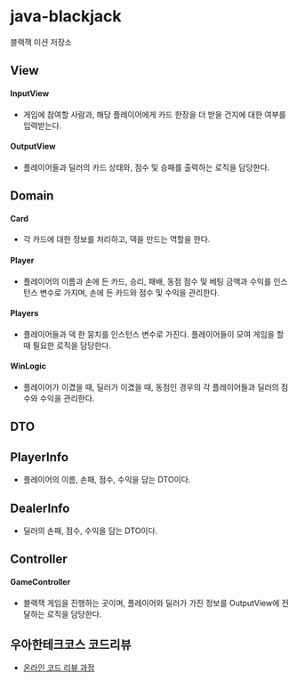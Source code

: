 # java-blackjack

블랙잭 미션 저장소

## View 
#### InputView 
- 게임에 참여할 사람과, 해당 플레이어에게 카드 한장을 더 받을 건지에 대한 여부를 입력받는다.
#### OutputView
- 플레이어들과 딜러의 카드 상태와, 점수 및 승패를 출력하는 로직을 담당한다.   

## Domain
#### Card
- 각 카드에 대한 정보를 처리하고, 덱을 만드는 역할을 한다.

#### Player
- 플레이어의 이름과 손에 든 카드, 승리, 패배, 동점 점수 및 베팅 금액과 수익를 인스턴스 변수로 가지며, 손에 든 카드와 점수 및 수익을 관리한다.

#### Players
- 플레이어들과 덱 한 뭉치를 인스턴스 변수로 가진다. 플레이어들이 모여 게임을 할 때 필요한 로직을 담당한다.

#### WinLogic
- 플레이어가 이겼을 때, 딜러가 이겼을 때, 동점인 경우의 각 플레이어들과 딜러의 점수와 수익을 관리한다.

## DTO
## PlayerInfo
- 플레이어의 이름, 손패, 점수, 수익을 담는 DTO이다.

## DealerInfo
- 딜러의 손패, 점수, 수익을 담는 DTO이다.

## Controller
#### GameController
- 블랙잭 게임을 진행하는 곳이며, 플레이어와 딜러가 가진 정보를 OutputView에 전달하는 로직을 담당한다.

#### 
## 우아한테크코스 코드리뷰

- [온라인 코드 리뷰 과정](https://github.com/woowacourse/woowacourse-docs/blob/master/maincourse/README.md)

